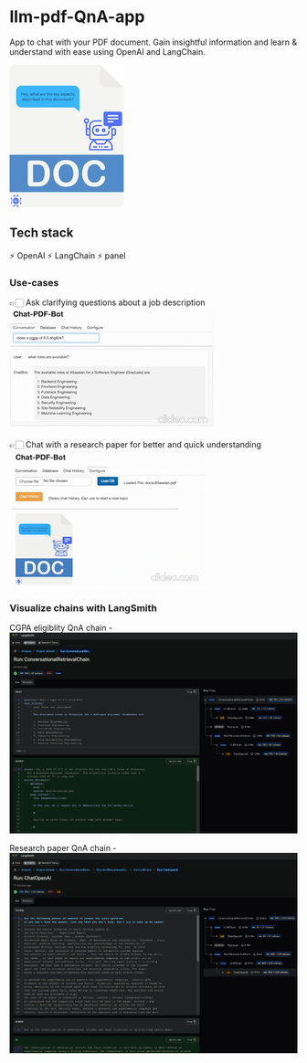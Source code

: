 # llm-pdf-QnA-app
App to chat with your PDF document. Gain insightful information and learn &amp; understand with ease using OpenAI and LangChain.

![PDF-Chat-Bot](imgs/pdf-chat-bot-llm.jpeg)

## Tech stack
⚡️ OpenAI 
⚡️ LangChain 
⚡️ panel

### Use-cases

👉🏻 Ask clarifying questions about a job description
![job desc question](imgs/2Demo.gif)

👉🏻 Chat with a research paper for better and quick understanding
![understanding research paper](imgs/1Demo.gif)

### Visualize chains with LangSmith
CGPA eligiblity QnA chain - 
![CGPA question chain](imgs/langSmith-viz-chain-atlassian.png)

Research paper QnA chain - 
![Research paper QnA chain](imgs/langSmith-viz-chain-carla.png)




